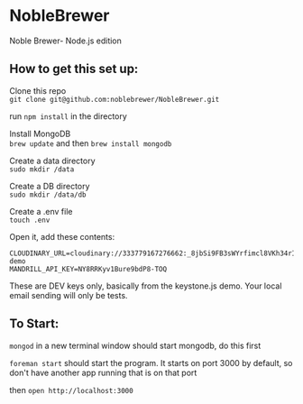 # NobleBrewer
Noble Brewer- Node.js edition


## How to get this set up:

Clone this repo  
`git clone git@github.com:noblebrewer/NobleBrewer.git`  

run `npm install` in the directory  

Install MongoDB  
`brew update` and then `brew install mongodb`  

Create a data directory  
`sudo mkdir /data`  

Create a DB directory  
`sudo mkdir /data/db`  

Create a .env file  
`touch .env`

Open it, add these contents:  
```
CLOUDINARY_URL=cloudinary://333779167276662:_8jbSi9FB3sWYrfimcl8VKh34rI@keystone-demo  
MANDRILL_API_KEY=NY8RRKyv1Bure9bdP8-TOQ  
```
These are DEV keys only, basically from the keystone.js demo. Your local email sending will only be tests.  


## To Start:
`mongod` in a new terminal window should start mongodb, do this first

`foreman start` should start the program. It starts on port 3000 by default, so don't have another app running that is on that port  

then `open http://localhost:3000`

